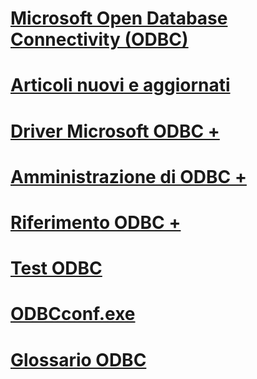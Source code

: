 # [Microsoft Open Database Connectivity (ODBC)](microsoft-open-database-connectivity-odbc.md)
# [Articoli nuovi e aggiornati](new-updated-odbc.md)

# [Driver Microsoft ODBC +](../odbc/microsoft/microsoft-supplied-odbc-drivers.md)
# [Amministrazione di ODBC +](../odbc/admin/odbc-data-source-administrator.md)
# [Riferimento ODBC +](../odbc/reference/introduction-to-odbc.md)

# [Test ODBC](odbc-test.md)
# [ODBCconf.exe](odbcconf-exe.md)
# [Glossario ODBC](odbc-glossary.md)
